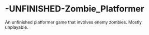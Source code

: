 # -UNFINISHED-Zombie_Platformer

An unfinished platformer game that involves enemy zombies. Mostly unplayable.
